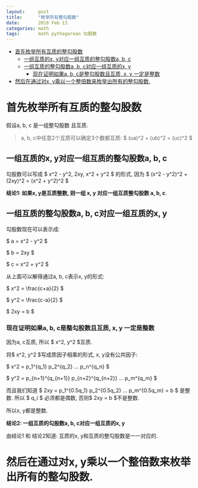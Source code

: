 ```yaml
---
layout:     post
title:      "枚举所有整勾股数"
date:       2018 Feb 13
categories: math
tags:       math pythagorean 勾股数
---
```


<!-- mdtoc start -->

- [首先枚举所有互质的整勾股数]({{page.url}}#首先枚举所有互质的整勾股数)
    - [一组互质的x, y对应一组互质的整勾股数a, b, c]({{page.url}}#一组互质的x-y对应一组互质的整勾股数a-b-c)
    - [一组互质的整勾股数a, b, c对应一组互质的x, y]({{page.url}}#一组互质的整勾股数a-b-c对应一组互质的x-y)
        - [现在证明如果a, b, c是整勾股数且互质, x, y 一定是整数]({{page.url}}#现在证明如果a-b-c是整勾股数且互质-x-y-一定是整数)
- [然后在通过对x, y乘以一个整倍数来枚举出所有的整勾股数.]({{page.url}}#然后在通过对x-y乘以一个整倍数来枚举出所有的整勾股数)


<!-- mdtoc end   -->

<a class="md-anchor" name="首先枚举所有互质的整勾股数"></a>

# 首先枚举所有互质的整勾股数

假设a, b, c 是一组整勾股数 且互质.

> a, b, c中任意2个互质可以确定3个数都互质: $ (ua)^2 + (ub)^2 = (uc)^2 $



<a class="md-anchor" name="一组互质的x-y对应一组互质的整勾股数a-b-c"></a>

## 一组互质的x, y对应一组互质的整勾股数a, b, c

<!--excerpt-->

勾股数可以写成 $ x^2 - y^2, 2xy, x^2 + y^2 $ 的形式, 因为
$ (x^2 - y^2)^2 + (2xy)^2 = (x^2 + y^2)^2 $

**结论1: 如果x, y是互质整数, 则一组 x, y 对应一组互质整勾股数 a, b, c**.

<!--more-->

<a class="md-anchor" name="一组互质的整勾股数a-b-c对应一组互质的x-y"></a>

## 一组互质的整勾股数a, b, c对应一组互质的x, y

勾股数现在可以表示成:

$ a = x^2 - y^2 $

$ b = 2xy $

$ c = x^2 + y^2 $

从上面可以解得通过a, b, c表示x, y的形式:

$ x^2 = \frac{c+a}{2} $

$ y^2 = \frac{c-a}{2} $

$ 2xy = b $


<a class="md-anchor" name="现在证明如果a-b-c是整勾股数且互质-x-y-一定是整数"></a>

### 现在证明如果a, b, c是整勾股数且互质, x, y 一定是整数


因为a, c互质, 所以 $ x^2, y^2 $互质.

将$ x^2, y^2 $写成质因子相乘的形式, x, y没有公共因子:

$ x^2 = p_1^{q_1} p_2^{q_2} ... p_n^{q_n} $

$ y^2 = p_{n+1}^{q_{n+1}} p_{n+2}^{q_{n+2}} ... p_m^{q_m} $

而且我们知道
$ 2xy = p_1^{0.5q_1} p_2^{0.5q_2} ... p_m^{0.5q_m} = b $
是整数.
所以 $ q_i $ 必须都是偶数, 否则$ 2xy = b $不是整数.

所以x, y都是整数.

**结论2: 一组互质的勾股数a, b, c对应一组互质的x, y**

由结论1 和 结论2知道: 互质的x, y和互质的整勾股数是一一对应的.


<a class="md-anchor" name="然后在通过对x-y乘以一个整倍数来枚举出所有的整勾股数"></a>

# 然后在通过对x, y乘以一个整倍数来枚举出所有的整勾股数.
